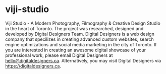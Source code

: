 # viji-studio
Viji Studio - A Modern Photography, Filmography &  Creative Design Studio in the heart of Toronto. 
The project was researched, designed and developed by Digital Designers Team. Digital Designers is a web design company that specilizes in creating advanced custom websites, search engine optimizations and social media marketing in the city of Toronto. If you are interested in creating an awesome digital showcase of your professional work, please email Digital Designers at hello@digitaldesigners.ca. Alternatively, you may visit Digital Designers via https://digitaldesigners.ca.

